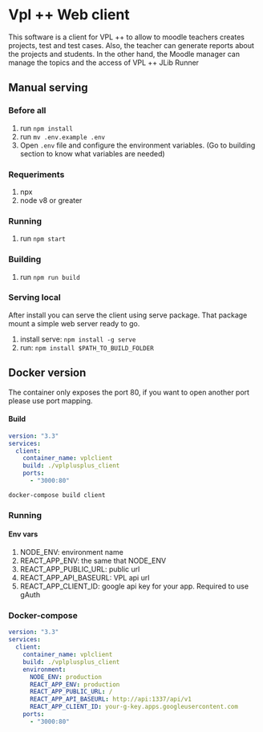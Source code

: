 # Vpl ++ Web client

This software is a client for VPL ++  to allow to moodle teachers creates projects, test and test cases. Also, the teacher can generate reports about the projects and students. In the other hand, the Moodle manager can manage the topics and the access of VPL ++ JLib Runner 

## Manual serving

### Before all

1. run ` npm install `
2. run `mv .env.example .env`
3. Open `.env` file and configure the environment variables. (Go to building section to know what variables are needed)

### Requeriments 

1. npx
2. node v8 or greater

### Running

1. run `npm start`

### Building

1. run `npm run build`

### Serving local

After install you can serve the client using serve package. That package mount a simple web server ready to go.

1. install serve: `npm install -g serve`
2. run: `npm install $PATH_TO_BUILD_FOLDER`


## Docker version

The container only exposes the port 80, if you want to open another port please use port mapping.

#### Build

```yaml
version: "3.3"
services:
  client:
    container_name: vplclient
    build: ./vplplusplus_client
    ports:
      - "3000:80"
```
`docker-compose build client`

### Running

#### Env vars

1. NODE_ENV: environment name
2. REACT_APP_ENV: the same that NODE_ENV
3. REACT_APP_PUBLIC_URL: public url
4. REACT_APP_API_BASEURL: VPL api url
5. REACT_APP_CLIENT_ID: google api key for your app. Required to use gAuth

### Docker-compose

```yaml
version: "3.3"
services:
  client:
    container_name: vplclient
    build: ./vplplusplus_client
    environment:
      NODE_ENV: production
      REACT_APP_ENV: production
      REACT_APP_PUBLIC_URL: /
      REACT_APP_API_BASEURL: http://api:1337/api/v1
      REACT_APP_CLIENT_ID: your-g-key.apps.googleusercontent.com
    ports:
      - "3000:80"
```